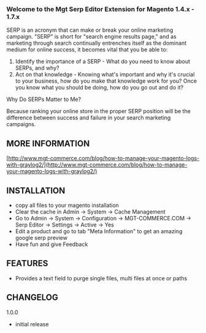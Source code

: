 ### Welcome to the Mgt Serp Editor Extension for Magento 1.4.x - 1.7.x

SERP is an acronym that can make or break your online marketing campaign. 
"SERP" is short for "search engine results page," and as marketing through search continually entrenches itself as the dominant medium for online success, it becomes vital that you be able to: 

1. Identify the importance of a SERP - What do you need to know about SERPs, and why?
2. Act on that knowledge - Knowing what's important and why it's crucial to your business, how do you make that knowledge work for you? Once you know what you should be doing, how do you go out and do it?

Why Do SERPs Matter to Me?

Because ranking your online store in the proper SERP position will be the difference between success and failure in your search marketing campaigns.

## MORE INFORMATION

[http://www.mgt-commerce.com/blog/how-to-manage-your-magento-logs-with-graylog2/](http://www.mgt-commerce.com/blog/how-to-manage-your-magento-logs-with-graylog2/)

## INSTALLATION

* copy all files to your magento installation
* Clear the cache in Admin -> System -> Cache Management 
* Go to Admin -> System -> Configuration -> MGT-COMMERCE.COM -> Serp Editor -> Settings -> Active -> Yes
* Edit a product and go to tab "Meta Information" to get an amazing google serp preview
* Have fun and give Feedback

## FEATURES

* Provides a text field to purge single files, multi files at once or paths

## CHANGELOG

1.0.0

* initial release